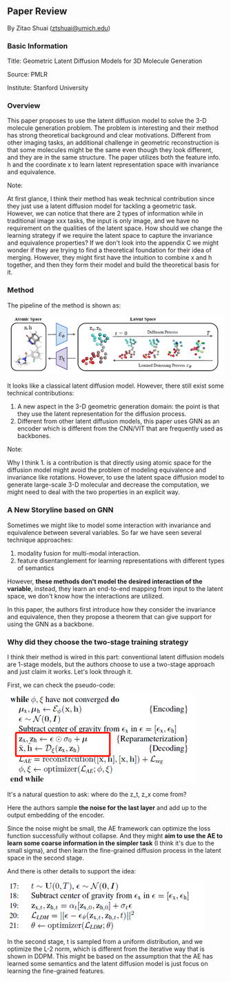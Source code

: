 ## Paper Review

By Zitao Shuai (ztshuai@umich.edu) 

### Basic Information

Title: Geometric Latent Diffusion Models for 3D Molecule Generation

Source: PMLR

Institute: Stanford University

### Overview

This paper proposes to use the latent diffusion model to solve the 3-D molecule generation problem. The problem is interesting and their method has strong theoretical background and clear motivations. Different from other imaging tasks, an additional challenge in geometric reconstruction is that some molecules might be the same even though they look different, and they are in the same structure. The paper utilizes both the feature info. h and the coordinate x to learn latent representation space with invariance and equivalence.

Note: 

At first glance, I think their method has weak technical contribution since they just use a latent diffusion model for tackling a geometric task.  However, we can notice that there are 2 types of information while in traditional image xxx tasks, the input is only image, and we have no requirement on the qualities of the latent space. How should we change the learning strategy if we require the latent space to capture the invariance and equivalence properties? If we don't look into the appendix C we might wonder if they are trying to find a theoretical foundation for their idea of merging. However, they might first have the intuition to combine x and h together, and then they form their model and build the theoretical basis for it.

### Method

The pipeline of the method is shown as:

![image-20231005214045693](asset/image-20231005214045693.png)

It looks like a classical latent diffusion model. However, there still exist some technical contributions:

1. A new aspect in the 3-D geometric generation domain: the point is that they use the latent representation for the diffusion process.
2. Different from other latent diffusion models, this paper uses GNN as an encoder which is different from the CNN/VIT that are frequently used as backbones.

Note:

Why I think 1. is a contribution is that directly using atomic space for the diffusion model might avoid the problem of modeling equivalence and invariance like rotations. However, to use the latent space diffusion model to generate large-scale 3-D molecular and decrease the computation, we might need to deal with the two properties in an explicit way.

### A New Storyline based on GNN

Sometimes we might like to model some interaction with invariance and equivalence between several variables. So far we have seen several technique approaches:

1. modality fusion for multi-modal interaction.
2. feature disentanglement for learning representations with different types of semantics

However, **these methods don't model the desired interaction of the variable**, instead, they learn an end-to-end mapping from input to the latent space, we don't know how the interactions are utilized.

In this paper, the authors first introduce how they consider the invariance and equivalence, then they propose a theorem that can give support for using the GNN as a backbone.

### Why did they choose the two-stage training strategy

I think their method is wired in this part: conventional latent diffusion models are 1-stage models, but the authors choose to use a two-stage approach and just claim it works. Let's look through it.

First, we can check the pseudo-code:

![image-20231005215341180](asset/image-20231005215341180.png)

It's a natural question to ask: where do the z_t, z_x come from?

Here the authors sample **the noise for the last layer** and add up to the output embedding of the encoder.

Since the noise might be small, the AE framework can optimize the loss function successfully without collapse. And they might **aim to use the AE to learn some coarse information in the simpler task** (I think it's due to the small sigma), and then learn the fine-grained diffusion process in the latent space in the second stage.

And there is other details to support the idea:

![image-20231005220155347](asset/image-20231005220155347.png)

In the second stage, t is sampled from a uniform distribution, and we optimize the L-2 norm, which is different from the iterative way that is shown in DDPM. This might be based on the assumption that  the AE has learned some semantics and the latent diffusion model is just focus on learning the fine-grained features. 
